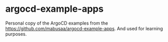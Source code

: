 # argocd-example-apps
Personal copy of the ArgoCD examples from the https://github.com/mabusaa/argocd-example-apps. And used for learning purposes.

